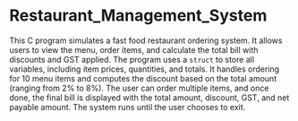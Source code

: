 # Restaurant_Management_System
This C program simulates a fast food restaurant ordering system. It allows users to view the menu, order items, and calculate the total bill with discounts and GST applied. The program uses a `struct` to store all variables, including item prices, quantities, and totals. It handles ordering for 10 menu items and computes the discount based on the total amount (ranging from 2% to 8%). The user can order multiple items, and once done, the final bill is displayed with the total amount, discount, GST, and net payable amount. The system runs until the user chooses to exit.
